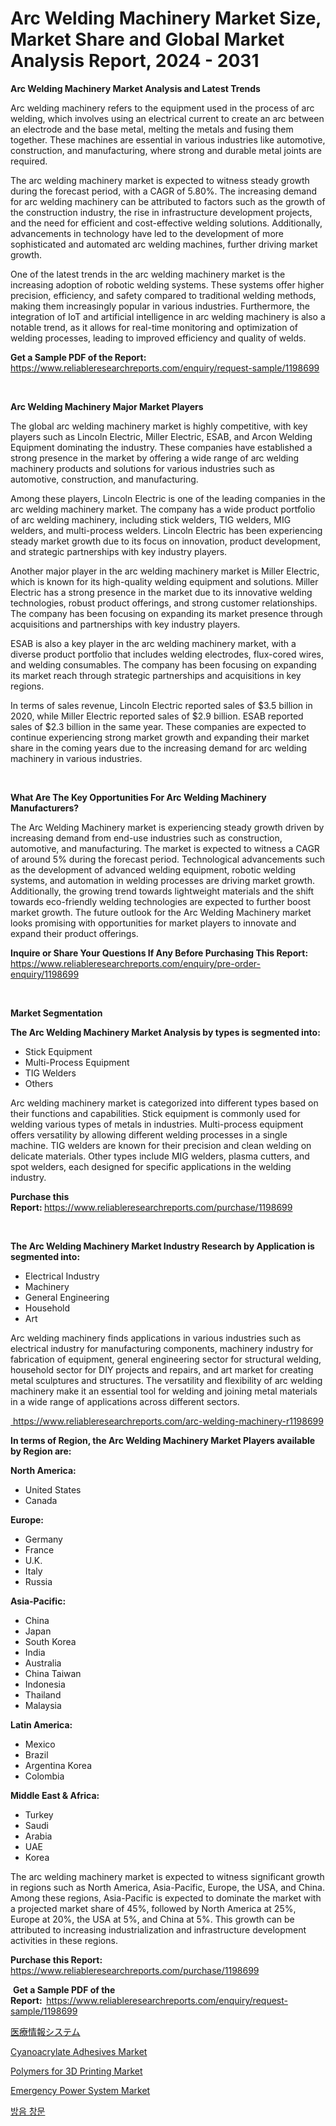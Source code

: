 <p><h1>Arc Welding Machinery Market Size, Market Share and Global Market Analysis Report, 2024 - 2031</h1></p><p><strong>Arc Welding Machinery Market Analysis and Latest Trends</strong></p>
<p><p>Arc welding machinery refers to the equipment used in the process of arc welding, which involves using an electrical current to create an arc between an electrode and the base metal, melting the metals and fusing them together. These machines are essential in various industries like automotive, construction, and manufacturing, where strong and durable metal joints are required.</p><p>The arc welding machinery market is expected to witness steady growth during the forecast period, with a CAGR of 5.80%. The increasing demand for arc welding machinery can be attributed to factors such as the growth of the construction industry, the rise in infrastructure development projects, and the need for efficient and cost-effective welding solutions. Additionally, advancements in technology have led to the development of more sophisticated and automated arc welding machines, further driving market growth.</p><p>One of the latest trends in the arc welding machinery market is the increasing adoption of robotic welding systems. These systems offer higher precision, efficiency, and safety compared to traditional welding methods, making them increasingly popular in various industries. Furthermore, the integration of IoT and artificial intelligence in arc welding machinery is also a notable trend, as it allows for real-time monitoring and optimization of welding processes, leading to improved efficiency and quality of welds.</p></p>
<p><strong>Get a Sample PDF of the Report:&nbsp;</strong> <a href="https://www.reliableresearchreports.com/enquiry/request-sample/1198699">https://www.reliableresearchreports.com/enquiry/request-sample/1198699</a></p>
<p>&nbsp;</p>
<p><strong>Arc Welding Machinery Major Market Players</strong></p>
<p><p>The global arc welding machinery market is highly competitive, with key players such as Lincoln Electric, Miller Electric, ESAB, and Arcon Welding Equipment dominating the industry. These companies have established a strong presence in the market by offering a wide range of arc welding machinery products and solutions for various industries such as automotive, construction, and manufacturing.</p><p>Among these players, Lincoln Electric is one of the leading companies in the arc welding machinery market. The company has a wide product portfolio of arc welding machinery, including stick welders, TIG welders, MIG welders, and multi-process welders. Lincoln Electric has been experiencing steady market growth due to its focus on innovation, product development, and strategic partnerships with key industry players.</p><p>Another major player in the arc welding machinery market is Miller Electric, which is known for its high-quality welding equipment and solutions. Miller Electric has a strong presence in the market due to its innovative welding technologies, robust product offerings, and strong customer relationships. The company has been focusing on expanding its market presence through acquisitions and partnerships with key industry players.</p><p>ESAB is also a key player in the arc welding machinery market, with a diverse product portfolio that includes welding electrodes, flux-cored wires, and welding consumables. The company has been focusing on expanding its market reach through strategic partnerships and acquisitions in key regions.</p><p>In terms of sales revenue, Lincoln Electric reported sales of $3.5 billion in 2020, while Miller Electric reported sales of $2.9 billion. ESAB reported sales of $2.3 billion in the same year. These companies are expected to continue experiencing strong market growth and expanding their market share in the coming years due to the increasing demand for arc welding machinery in various industries.</p></p>
<p>&nbsp;</p>
<p><strong>What Are The Key Opportunities For Arc Welding Machinery Manufacturers?</strong></p>
<p><p>The Arc Welding Machinery market is experiencing steady growth driven by increasing demand from end-use industries such as construction, automotive, and manufacturing. The market is expected to witness a CAGR of around 5% during the forecast period. Technological advancements such as the development of advanced welding equipment, robotic welding systems, and automation in welding processes are driving market growth. Additionally, the growing trend towards lightweight materials and the shift towards eco-friendly welding technologies are expected to further boost market growth. The future outlook for the Arc Welding Machinery market looks promising with opportunities for market players to innovate and expand their product offerings.</p></p>
<p><strong>Inquire or Share Your Questions If Any Before Purchasing This Report:</strong> <a href="https://www.reliableresearchreports.com/enquiry/pre-order-enquiry/1198699">https://www.reliableresearchreports.com/enquiry/pre-order-enquiry/1198699</a></p>
<p>&nbsp;</p>
<p><strong>Market Segmentation</strong></p>
<p><strong>The Arc Welding Machinery Market Analysis by types is segmented into:</strong></p>
<p><ul><li>Stick Equipment</li><li>Multi-Process Equipment</li><li>TIG Welders</li><li>Others</li></ul></p>
<p><p>Arc welding machinery market is categorized into different types based on their functions and capabilities. Stick equipment is commonly used for welding various types of metals in industries. Multi-process equipment offers versatility by allowing different welding processes in a single machine. TIG welders are known for their precision and clean welding on delicate materials. Other types include MIG welders, plasma cutters, and spot welders, each designed for specific applications in the welding industry.</p></p>
<p><strong>Purchase this Report:&nbsp;</strong><a href="https://www.reliableresearchreports.com/purchase/1198699">https://www.reliableresearchreports.com/purchase/1198699</a></p>
<p>&nbsp;</p>
<p><strong>The Arc Welding Machinery Market Industry Research by Application is segmented into:</strong></p>
<p><ul><li>Electrical Industry</li><li>Machinery</li><li>General Engineering</li><li>Household</li><li>Art</li></ul></p>
<p><p>Arc welding machinery finds applications in various industries such as electrical industry for manufacturing components, machinery industry for fabrication of equipment, general engineering sector for structural welding, household sector for DIY projects and repairs, and art market for creating metal sculptures and structures. The versatility and flexibility of arc welding machinery make it an essential tool for welding and joining metal materials in a wide range of applications across different sectors.</p></p>
<p><a href="https://www.reliableresearchreports.com/arc-welding-machinery-r1198699">&nbsp;https://www.reliableresearchreports.com/arc-welding-machinery-r1198699</a></p>
<p><strong>In terms of Region, the Arc Welding Machinery Market Players available by Region are:</strong></p>
<p>
    <p> <strong> North America: </strong>
        <ul>
            <li>United States</li>
            <li>Canada</li>
        </ul>
        </p> 
    <p> <strong> Europe: </strong>
        <ul>
            <li>Germany</li>
            <li>France</li>
            <li>U.K.</li>
            <li>Italy</li>
            <li>Russia</li>
        </ul>
        </p> 
    <p> <strong> Asia-Pacific: </strong>
        <ul>
            <li>China</li>
            <li>Japan</li>
            <li>South Korea</li>
            <li>India</li>
            <li>Australia</li>
            <li>China Taiwan</li>
            <li>Indonesia</li>
            <li>Thailand</li>
            <li>Malaysia</li>
        </ul>
        </p> 
    <p> <strong> Latin America: </strong>
        <ul>
            <li>Mexico</li>
            <li>Brazil</li>
            <li>Argentina Korea</li>
            <li>Colombia</li>
        </ul>
        </p> 
    <p> <strong> Middle East & Africa: </strong>
        <ul>
            <li>Turkey</li>
            <li>Saudi</li>
            <li>Arabia</li>
            <li>UAE</li>
            <li>Korea</li>
        </ul>
    </p>
    </p>
<p><p>The arc welding machinery market is expected to witness significant growth in regions such as North America, Asia-Pacific, Europe, the USA, and China. Among these regions, Asia-Pacific is expected to dominate the market with a projected market share of 45%, followed by North America at 25%, Europe at 20%, the USA at 5%, and China at 5%. This growth can be attributed to increasing industrialization and infrastructure development activities in these regions.</p></p>
<p><strong>Purchase this Report: </strong><a href="https://www.reliableresearchreports.com/purchase/1198699">https://www.reliableresearchreports.com/purchase/1198699</a></p>
<p>&nbsp;<strong>Get a Sample PDF of the Report:&nbsp;&nbsp;</strong><a href="https://www.reliableresearchreports.com/enquiry/request-sample/1198699">https://www.reliableresearchreports.com/enquiry/request-sample/1198699</a></p>
<p><strong></strong></p>
<p><p><a href="https://github.com/mcbeesbxa270/Market-Research-Report-List-1/blob/main/702046520895.md">医療情報システム</a></p><p><a href="https://issuu.com/reportprime-2/docs/cyanoacrylate-adhesives-market-size-2030.pptx">Cyanoacrylate Adhesives Market</a></p><p><a href="https://issuu.com/reportprime-2/docs/polymers-for-3d-printing-market-size-2030.pptx">Polymers for 3D Printing Market</a></p><p><a href="https://github.com/dx0328/Market-Research-Report-List-2/blob/main/emergency-power-system-market.md">Emergency Power System Market</a></p><p><a href="https://github.com/xvz497517413/Market-Research-Report-List-1/blob/main/646522219393.md">방음 창문</a></p></p>